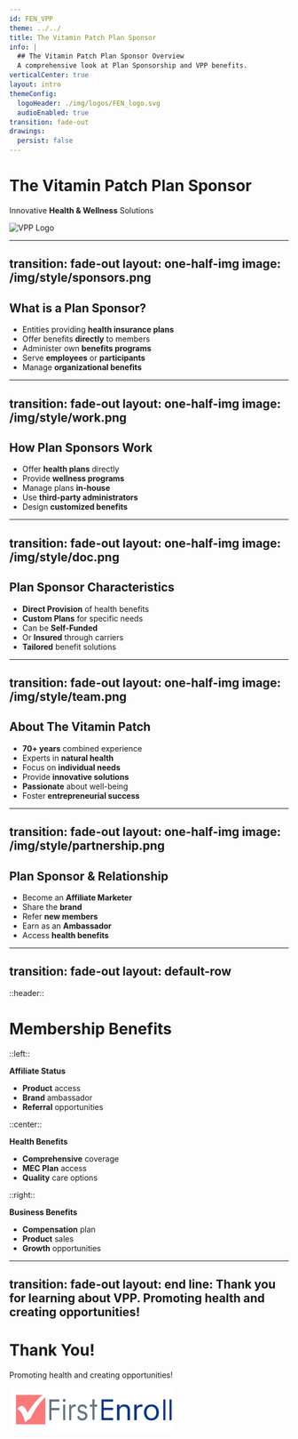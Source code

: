 ```yaml
---
id: FEN_VPP
theme: ../../
title: The Vitamin Patch Plan Sponsor
info: |
  ## The Vitamin Patch Plan Sponsor Overview
  A comprehensive look at Plan Sponsorship and VPP benefits.
verticalCenter: true
layout: intro
themeConfig:
  logoHeader: ./img/logos/FEN_logo.svg
  audioEnabled: true
transition: fade-out
drawings:
  persist: false
---
```

<div class="relative top-24">

<SlideAudio deckKey="FEN_VPP" />

  <div class="grid grid-cols-1 items-center py-8">

  # The Vitamin Patch Plan Sponsor

  Innovative **Health & Wellness** Solutions
  </div>
  <div class="grid grid-cols-1 gap-4 items-center py-8 mt-16">
    <img src="/img/logos/VPP_logo.png" class="h-12 pt-1 mix-blend-multiply" alt="VPP Logo">
  </div>
</div>

---
transition: fade-out
layout: one-half-img
image: /img/style/sponsors.png
---

## What is a Plan Sponsor?

<v-clicks>

- Entities providing **health insurance plans**
- Offer benefits **directly** to members
- Administer own **benefits programs**
- Serve **employees** or **participants**
- Manage **organizational benefits**

</v-clicks>

---
transition: fade-out
layout: one-half-img
image: /img/style/work.png
---

## How Plan Sponsors Work

<v-clicks>

- Offer **health plans** directly
- Provide **wellness programs**
- Manage plans **in-house**
- Use **third-party administrators**
- Design **customized benefits**

</v-clicks>

---
transition: fade-out
layout: one-half-img
image: /img/style/doc.png
---

## Plan Sponsor Characteristics

<v-clicks>

- **Direct Provision** of health benefits
- **Custom Plans** for specific needs
- Can be **Self-Funded**
- Or **Insured** through carriers
- **Tailored** benefit solutions

</v-clicks>

---
transition: fade-out
layout: one-half-img
image: /img/style/team.png
---

## About The Vitamin Patch

<v-clicks>

- **70+ years** combined experience
- Experts in **natural health**
- Focus on **individual needs**
- Provide **innovative solutions**
- **Passionate** about well-being
- Foster **entrepreneurial success**

</v-clicks>

---
transition: fade-out
layout: one-half-img
image: /img/style/partnership.png
---

## Plan Sponsor & Relationship

<v-clicks>

- Become an **Affiliate Marketer**
- Share the **brand**
- Refer **new members**
- Earn as an **Ambassador**
- Access **health benefits**

</v-clicks>

---
transition: fade-out
layout: default-row
---

::header::
# Membership Benefits

::left::
<v-click>

**Affiliate Status**
- **Product** access
- **Brand** ambassador
- **Referral** opportunities
</v-click>

::center::
<v-click>

**Health Benefits**
- **Comprehensive** coverage
- **MEC Plan** access
- **Quality** care options
</v-click>

::right::
<v-click>

**Business Benefits**
- **Compensation** plan
- **Product** sales
- **Growth** opportunities
</v-click>

---
transition: fade-out
layout: end
line: Thank you for learning about VPP. Promoting health and creating opportunities!
---

# Thank You!

Promoting health and creating opportunities!

<img src="./img/logos/FEN_logo.svg" class="h-12 mt-32" alt="FirstEnroll Logo">

